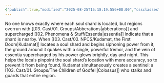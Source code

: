 ```yaml
---
{"publish":true,"modified":"2025-08-25T15:18:19.556+08:00","cssclasses":""}
---
```


No one knows exactly where each soul shard is located, but regions overrun with [[03. Cast/01. Groups/Abberations\|abberations]] and supercharged [[02. Phenomena & Stuff/Essentia\|essentia]] indicate that a shard is nearby. When [[03. Cast/03. NPCS/Kudamat, the First Doom\|Kudamat]] locates a soul shard and begins siphoning power from it, the ground around it quakes with a single, powerful tremor, and the vein of essentia supercharged by his power glows brightly, day and night. This helps the locals pinpoint the soul shard’s location with more accuracy, so to prevent it from being found, Kudamat simultaneously creates a sentinel: a [[03. Cast/01. Groups/The Children of Godfell\|Colossus]] who stalks and guards that entire region.